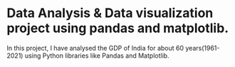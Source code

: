 # Data Analysis & Data visualization project using pandas and matplotlib.

 In this project, I have analysed the GDP of India for about 60 years(1961-2021) using Python libraries like Pandas and Matplotlib.
 
 
